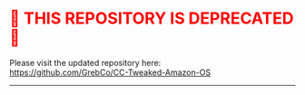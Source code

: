 <h1 style="color:red; font-size: 2em;">🚨 THIS REPOSITORY IS DEPRECATED 🚨</h1>

<p>
Please visit the updated repository here:<br>
<a href="https://github.com/GrebCo/CC-Tweaked-Amazon-OS">https://github.com/GrebCo/CC-Tweaked-Amazon-OS</a>
</p>

---
